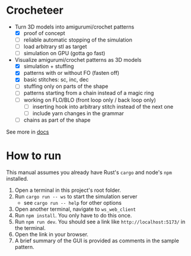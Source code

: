 # Crocheteer
- Turn 3D models into amigurumi/crochet patterns
  - [x] proof of concept
  - [ ] reliable automatic stopping of the simulation
  - [ ] load arbitrary stl as target
  - [ ] simulation on GPU (gotta go fast)
- Visualize amigurumi/crochet patterns as 3D models
  - [x] simulation + stuffing
  - [x] patterns with or without FO (fasten off)
  - [x] basic stitches: sc, inc, dec
  - [ ] stuffing only on parts of the shape
  - [ ] patterns starting from a chain instead of a magic ring
  - [ ] working on FLO/BLO (front loop only / back loop only)
    - [ ] inserting hook into arbitrary stitch instead of the next one
    - [ ] include yarn changes in the grammar
  - [ ] chains as part of the shape

See more in [docs](./docs/Concept.md)

# How to run
This manual assumes you already have Rust's `cargo` and node's `npm` installed.

1. Open a terminal in this project's root folder.
2. Run `cargo run -- ws` to start the simulation server
   - see `cargo run -- help` for other options
3. Open another terminal, navigate to `ws_web_client`
4. Run `npm install`. You only have to do this once.
5. Run `npm run dev`. You should see a link like `http://localhost:5173/` in the terminal.
6. Open the link in your browser.
7. A brief summary of the GUI is provided as comments in the sample pattern.